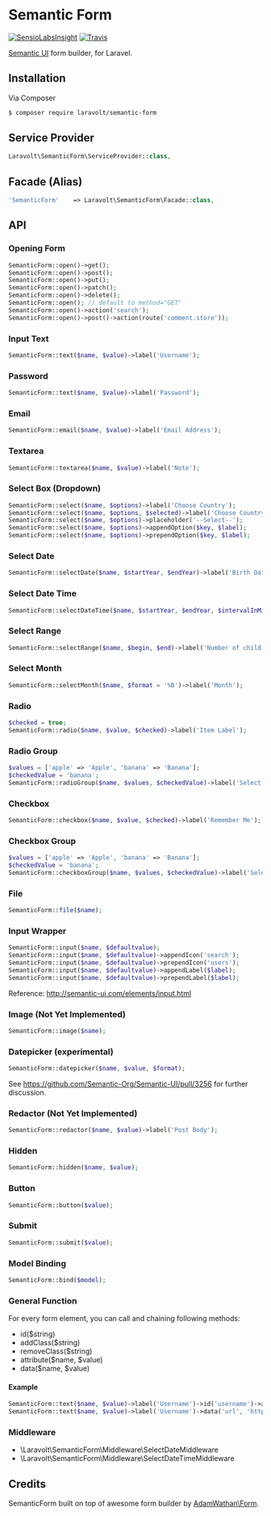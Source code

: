 # Semantic Form
[![SensioLabsInsight](https://img.shields.io/sensiolabs/i/7378998a-4d74-43aa-841a-d85b74579734.svg)](https://insight.sensiolabs.com/projects/7378998a-4d74-43aa-841a-d85b74579734)
[![Travis](https://img.shields.io/travis/laravolt/semantic-form.svg)](https://travis-ci.org/laravolt/semantic-form)

[Semantic UI](http://semantic-ui.com/) form builder, for Laravel.

## Installation

Via Composer

``` bash
$ composer require laravolt/semantic-form
```

## Service Provider
``` php
Laravolt\SemanticForm\ServiceProvider::class,
```

## Facade (Alias)
``` php
'SemanticForm'    => Laravolt\SemanticForm\Facade::class,
```

## API

### Opening Form
``` php
SemanticForm::open()->get();
SemanticForm::open()->post();
SemanticForm::open()->put();
SemanticForm::open()->patch();
SemanticForm::open()->delete();
SemanticForm::open(); // default to method="GET"
SemanticForm::open()->action('search');
SemanticForm::open()->post()->action(route('comment.store'));

```

### Input Text
``` php
SemanticForm::text($name, $value)->label('Username');
```

### Password
``` php
SemanticForm::text($name, $value)->label('Password');
```

### Email
``` php
SemanticForm::email($name, $value)->label('Email Address');
```
### Textarea
``` php
SemanticForm::textarea($name, $value)->label('Note');
```

### Select Box (Dropdown)
``` php
SemanticForm::select($name, $options)->label('Choose Country');
SemanticForm::select($name, $options, $selected)->label('Choose Country');
SemanticForm::select($name, $options)->placeholder('--Select--');
SemanticForm::select($name, $options)->appendOption($key, $label);
SemanticForm::select($name, $options)->prependOption($key, $label);
```

### Select Date
``` php
SemanticForm::selectDate($name, $startYear, $endYear)->label('Birth Date');
```

### Select Date Time
``` php
SemanticForm::selectDateTime($name, $startYear, $endYear, $intervalInMinute)->label('Schedule');
```

### Select Range
``` php
SemanticForm::selectRange($name, $begin, $end)->label('Number of child');
```

### Select Month
``` php
SemanticForm::selectMonth($name, $format = '%B')->label('Month');
```

### Radio
``` php
$checked = true;
SemanticForm::radio($name, $value, $checked)->label('Item Label');
```

### Radio Group
``` php
$values = ['apple' => 'Apple', 'banana' => 'Banana'];
$checkedValue = 'banana';
SemanticForm::radioGroup($name, $values, $checkedValue)->label('Select Fruit');
```

### Checkbox
``` php
SemanticForm::checkbox($name, $value, $checked)->label('Remember Me');
```

### Checkbox Group
``` php
$values = ['apple' => 'Apple', 'banana' => 'Banana'];
$checkedValue = 'banana';
SemanticForm::checkboxGroup($name, $values, $checkedValue)->label('Select Fruit');
```

### File
``` php
SemanticForm::file($name);
```
### Input Wrapper
``` php
SemanticForm::input($name, $defaultvalue);
SemanticForm::input($name, $defaultvalue)->appendIcon('search');
SemanticForm::input($name, $defaultvalue)->prependIcon('users');
SemanticForm::input($name, $defaultvalue)->appendLabel($label);
SemanticForm::input($name, $defaultvalue)->prependLabel($label);
```
Reference: http://semantic-ui.com/elements/input.html

### Image (Not Yet Implemented)
``` php
SemanticForm::image($name);
```

### Datepicker (experimental)
``` php
SemanticForm::datepicker($name, $value, $format);
```
See https://github.com/Semantic-Org/Semantic-UI/pull/3256 for further discussion.

### Redactor (Not Yet Implemented)
``` php
SemanticForm::redactor($name, $value)->label('Post Body');
```

### Hidden
``` php
SemanticForm::hidden($name, $value);
```

### Button
``` php
SemanticForm::button($value);
```

### Submit
``` php
SemanticForm::submit($value);
```

### Model Binding
``` php
SemanticForm::bind($model);
```

### General Function
For every form element, you can call and chaining following methods:

* id($string)
* addClass($string)
* removeClass($string)
* attribute($name, $value)
* data($name, $value)

#### Example
``` php
SemanticForm::text($name, $value)->label('Username')->id('username')->addClass('foo');
SemanticForm::text($name, $value)->label('Username')->data('url', 'http://id-laravel.com');
```

### Middleware

* \Laravolt\SemanticForm\Middleware\SelectDateMiddleware
* \Laravolt\SemanticForm\Middleware\SelectDateTimeMiddleware


## Credits
SemanticForm built on top of awesome form builder by [AdamWathan\Form](https://github.com/adamwathan/form).
